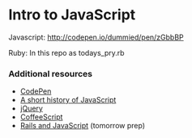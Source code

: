 # Intro to JavaScript

Javascript: http://codepen.io/dummied/pen/zGbbBP

Ruby: In this repo as todays_pry.rb

### Additional resources

* [CodePen](http://codepen.io)
* [A short history of JavaScript](https://www.w3.org/community/webed/wiki/A_Short_History_of_JavaScript)
* [jQuery](http://www.jquery.com)
* [CoffeeScript](http://coffeescript.org/)
* [Rails and JavaScript](http://guides.rubyonrails.org/working_with_javascript_in_rails.html) (tomorrow prep)
